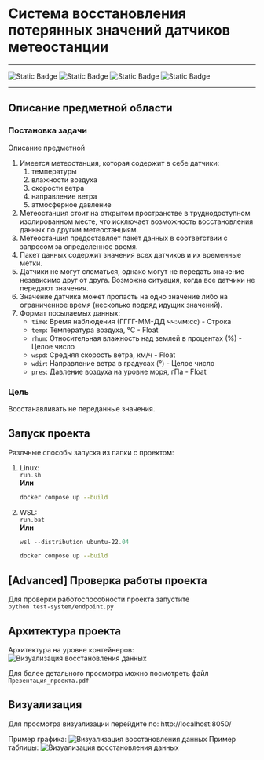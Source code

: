 # Система восстановления потерянных значений датчиков метеостанции
---
![Static Badge](https://img.shields.io/badge/python-FFCF00?style=for-the-badge&logo=python) ![Static Badge](https://img.shields.io/badge/docker-AADBFF?style=for-the-badge&logo=docker) ![Static Badge](https://img.shields.io/badge/rabbitmq-9F00C6?style=for-the-badge&logo=rabbitmq) ![Static Badge](https://img.shields.io/badge/postgresql-909498?style=for-the-badge&logo=postgresql) 

---
## Описание предметной области

### Постановка задачи
Описание предметной 
1. Имеется метеостанция, которая содержит в себе датчики:
    1. температуры
    2. влажности воздуха
    3. скорости ветра
    4. направление ветра
    5. атмосферное давление
2. Метеостанция стоит на открытом пространстве в труднодоступном изолированном месте, что исключает возможность восстановления данных по другим метеостанциям.
3. Метеостанция предоставляет пакет данных в соответствии с запросом за определенное время.
4. Пакет данных содержит значения всех датчиков и их временные метки.
5. Датчики не могут сломаться, однако могут не передать значение независимо друг от друга. Возможна ситуация, когда все датчики не передают значения.
6. Значение датчика может пропасть на одно значение либо на ограниченное время (несколько подряд идущих значений).
7. Формат посылаемых данных:
    - `time`: Время наблюдения (ГГГГ-ММ-ДД чч:мм:сс) - Строка
    - `temp`: Температура воздуха, °C - Float
    - `rhum`: Относительная влажность над землей в процентах (%) - Целое число
    - `wspd`: Средняя скорость ветра, км/ч - Float
    - `wdir`: Направление ветра в градусах (°) - Целое число
    - `pres`: Давление воздуха на уровне моря, гПа - Float

### Цель
Восстанавливать не переданные значения.


## Запуск проекта

Разлчные способы запуска из папки с проектом:

1. Linux:  
    ```run.sh```  
    **Или**
    ```bash
    docker compose up --build
    ```  

2. WSL:  
    ```run.bat```  
    **Или**  
    ```powershell
    wsl --distribution ubuntu-22.04
    ```
    ```bash
    docker compose up --build
    ```

## [Advanced] Проверка работы проекта  
Для проверки работоспособности проекта запустите  
```python test-system/endpoint.py```  

## Архитектура проекта  
Архитектура на уровне контейнеров:
![Визуализация восстановления данных](assets/architect.png)
 
Для более детального просмотра можно посмотреть файл ```Презентация_проекта.pdf```

## Визуализация  
Для просмотра визуализации перейдите по: http://localhost:8050/   



Пример графика:
![Визуализация восстановления данных](assets/screen_1.png)
Пример таблицы:
![Визуализация восстановления данных](assets/screen_2.png)
